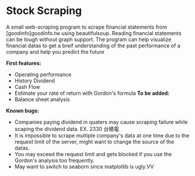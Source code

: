 # Stock Scraping 
A small web-scraping program to scrape financial statements from [goodinfo]goodinfo.tw using beautifulsoup. 
Reading financial statements can be tough without graph support.
The program can help visualize financial datas to get a breif understanding of the past performance of a company and help you predict the future

**First features:**
* Operating performance
* History Dividend
* Cash Flow
* Estimate your rate of return with Gordon's formula
**To be added:**
* Balance sheet analysis

**Known bugs:**
* Companies paying dividend in quaters may cause scraping failure while scaping the dividend data. EX. 2330 台積電
* It is impossible to scrape multiple company's data at one time due to the request limit of the server, might want to change the source of the datas.
* You may exceed the request limit and gets blocked if you use the Gordon's analysis too frequently.
* May want to switch to seaborn since matplotlib is ugly.VV
